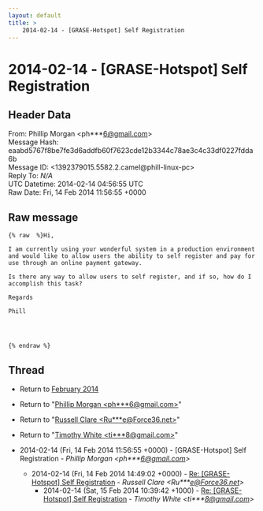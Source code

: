 ```yaml
---
layout: default
title: >
    2014-02-14 - [GRASE-Hotspot] Self Registration
---
```


# 2014-02-14 - [GRASE-Hotspot] Self Registration

## Header Data

From: Phillip Morgan \<ph***6@gmail.com\><br>
Message Hash: eaabd5767f8be7fe3d6addfb60f7623cde12b3344c78ae3c4c33df0227fdda6b<br>
Message ID: \<1392379015.5582.2.camel@phill-linux-pc\><br>
Reply To: _N/A_<br>
UTC Datetime: 2014-02-14 04:56:55 UTC<br>
Raw Date: Fri, 14 Feb 2014 11:56:55 +0000<br>

## Raw message

```
{% raw  %}Hi,

I am currently using your wonderful system in a production environment
and would like to allow users the ability to self register and pay for
use through an online payment gateway.

Is there any way to allow users to self register, and if so, how do I
accomplish this task?

Regards

Phill




{% endraw %}
```

## Thread

+ Return to [February 2014](/archive/2014/02)

+ Return to "[Phillip Morgan <ph***6<span>@</span>gmail.com>](/authors/ph___6_at_gmail_com)"
+ Return to "[Russell Clare <Ru***e<span>@</span>Force36.net>](/authors/ru___e_at_force36_net)"
+ Return to "[Timothy White <ti***8<span>@</span>gmail.com>](/authors/ti___8_at_gmail_com)"

+ 2014-02-14 (Fri, 14 Feb 2014 11:56:55 +0000) - [GRASE-Hotspot] Self Registration - _Phillip Morgan \<ph***6@gmail.com\>_
  + 2014-02-14 (Fri, 14 Feb 2014 14:49:02 +0000) - [Re: [GRASE-Hotspot] Self Registration](/archive/2014/02/ef712c8c3da398f5af1e17a05de331cb38b8f55793dd0080db13753e549a1f89) - _Russell Clare \<Ru***e@Force36.net\>_
    + 2014-02-14 (Sat, 15 Feb 2014 10:39:42 +1000) - [Re: [GRASE-Hotspot] Self Registration](/archive/2014/02/4eece90ebd58468f5f477fb8bcdebdada40e10777a87fd5082fef5176c2e0ee6) - _Timothy White \<ti***8@gmail.com\>_

